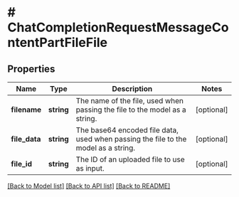 # # ChatCompletionRequestMessageContentPartFileFile

## Properties

Name | Type | Description | Notes
------------ | ------------- | ------------- | -------------
**filename** | **string** | The name of the file, used when passing the file to the model as a  string. | [optional]
**file_data** | **string** | The base64 encoded file data, used when passing the file to the model  as a string. | [optional]
**file_id** | **string** | The ID of an uploaded file to use as input. | [optional]

[[Back to Model list]](../../README.md#models) [[Back to API list]](../../README.md#endpoints) [[Back to README]](../../README.md)
